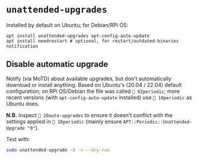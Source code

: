 # `unattended-upgrades`

Installed by default on Ubuntu; for Debian/RPi OS:

```shell
apt install unattended-upgrades apt-config-auto-update
apt install needrestart # optional, for restart/outdated-binaries notification
```

## Disable automatic upgrade

Notify (via MoTD) about available upgrades, but don't automatically download or
install anything. Based on Ubuntu's (20.04 / 22.04) default configuration; on
RPi OS/Debian the file was called `📄 02periodic`; more recent versions (with
`apt-config-auto-update` installed) use `📄 10periodic` as Ubuntu does.

**N.B.** Inspect `📄 20auto-upgrades` to ensure it doesn't conflict with the
settings applied in `📄 10periodic` (mainly ensure
`APT::Periodic::Unattended-Upgrade "0"`).

Test with:

```bash
sudo unattended-upgrade -d -v --dry-run
```
